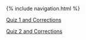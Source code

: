 {% include navigation.html %}

<a href="quiz1">Quiz 1 and Corrections</a>
  
<a href="quiz2">Quiz 2 and Corrections</a>
